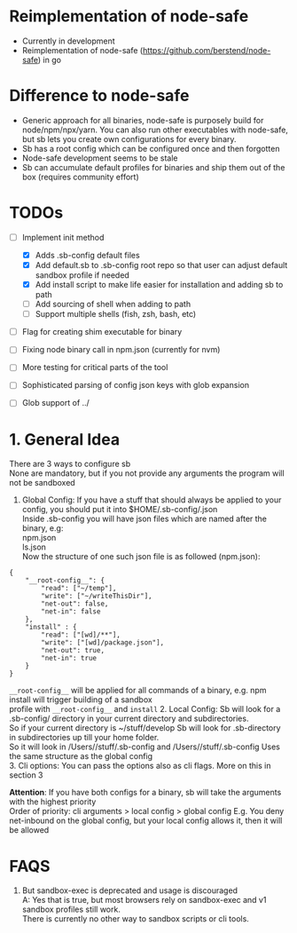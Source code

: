 # Reimplementation of node-safe

- Currently in development
- Reimplementation of node-safe (https://github.com/berstend/node-safe) in go

# Difference to node-safe

- Generic approach for all binaries, node-safe is purposely build for node/npm/npx/yarn. You can also run other executables with node-safe,  
but sb lets you create own configurations for every binary.
- Sb has a root config which can be configured once and then forgotten
- Node-safe development seems to be stale
- Sb can accumulate default profiles for binaries and ship them out of the box (requires community effort)

# TODOs
- [ ] Implement init method
  - [x] Adds .sb-config default files
  - [x] Add default.sb to .sb-config root repo so that user can adjust default sandbox profile if needed
  - [x] Add install script to make life easier for installation and adding sb to path
  - [ ] Add sourcing of shell when adding to path
  - [ ] Support multiple shells (fish, zsh, bash, etc)
- [ ] Flag for creating shim executable for binary
- [ ] Fixing node binary call in npm.json (currently for nvm)
- [ ] More testing for critical parts of the tool
- [ ] Sophisticated parsing of config json keys with glob expansion
- [ ] Glob support of ../ 


# 1. General Idea

There are 3 ways to configure sb  
None are mandatory, but if you not provide any arguments the program will not be sandboxed  

1. Global Config: If you have a stuff that should always be applied to your config,
you should put it into $HOME/.sb-config/<name-of-your-binary>.json  
Inside .sb-config you will have json files which are named after the binary, e.g:  
npm.json  
ls.json  
Now the structure of one such json file is as followed (npm.json): 
```
{
	"__root-config__": {
		"read": ["~/temp"],
		"write": ["~/writeThisDir"],
		"net-out": false,
		"net-in": false
	},
	"install" : {
		"read": ["[wd]/**"],
		"write": ["[wd]/package.json"],
		"net-out": true,
		"net-in": true
	}
}
```
`__root-config__` will be applied for all commands of a binary, e.g. npm install will trigger building of a sandbox  
profile with `__root-config__` and `install`
2. Local Config: Sb will look for a .sb-config/ directory in your current directory and subdirectories.  
So if your current directory is ~/stuff/develop
Sb will look for .sb-directory in subdirectories up till your home folder.  
So it will look in /Users/<user>/stuff/.sb-config and /Users/<users>/stuff/.sb-config
Uses the same structure as the global config  
3. Cli options: You can pass the options also as cli flags. More on this in section 3  

**Attention**: If you have both configs for a binary, sb will take the arguments with the highest priority  
Order of priority: cli arguments > local config > global config
E.g. You deny net-inbound on the global config, but your local config allows it, then it will be allowed  


# FAQS
1. But sandbox-exec is deprecated and usage is discouraged  
A: Yes that is true, but most browsers rely on sandbox-exec and v1 sandbox profiles still work.  
There is currently no other way to sandbox scripts or cli tools.